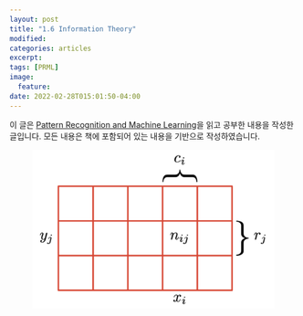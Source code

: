 ```yaml
---
layout: post
title: "1.6 Information Theory"
modified:
categories: articles
excerpt:
tags: [PRML]
image:
  feature:
date: 2022-02-28T015:01:50-04:00
---
```


이 글은 [Pattern Recognition and Machine Learning](https://www.microsoft.com/en-us/research/uploads/prod/2006/01/Bishop-Pattern-Recognition-and-Machine-Learning-2006.pdf)을 읽고 공부한 내용을 작성한 글입니다. 
모든 내용은 책에 포함되어 있는 내용을 기반으로 작성하였습니다.


<figure>
    <a href="/PRML/1.png" alt="image"><img src="/PRML/5.png" alt="image"></a>
</figure>


